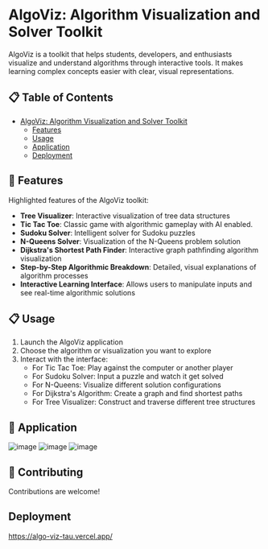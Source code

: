 # AlgoViz: Algorithm Visualization and Solver Toolkit
AlgoViz is a toolkit that helps students, developers, and enthusiasts visualize and understand algorithms through interactive tools. It makes learning complex concepts easier with clear, visual representations.

## 📋 Table of Contents
- [AlgoViz: Algorithm Visualization and Solver Toolkit](#algoviz-algorithm-visualization-and-solver-toolkit)
  - [Features](#-features)
  - [Usage](#-usage)
  - [Application](#application)
  - [Deployment](#deployment)

## 🧐 Features

Highlighted features of the AlgoViz toolkit:
* **Tree Visualizer**: Interactive visualization of tree data structures
* **Tic Tac Toe**: Classic game with algorithmic gameplay with AI enabled.
* **Sudoku Solver**: Intelligent solver for Sudoku puzzles
* **N-Queens Solver**: Visualization of the N-Queens problem solution
* **Dijkstra's Shortest Path Finder**: Interactive graph pathfinding algorithm visualization
* **Step-by-Step Algorithmic Breakdown**: Detailed, visual explanations of algorithm processes
* **Interactive Learning Interface**: Allows users to manipulate inputs and see real-time algorithmic solutions


## 📋 Usage

1. Launch the AlgoViz application
2. Choose the algorithm or visualization you want to explore
3. Interact with the interface:
   - For Tic Tac Toe: Play against the computer or another player
   - For Sudoku Solver: Input a puzzle and watch it get solved
   - For N-Queens: Visualize different solution configurations
   - For Dijkstra's Algorithm: Create a graph and find shortest paths
   - For Tree Visualizer: Construct and traverse different tree structures
  
## 📸 Application
![image](https://github.com/user-attachments/assets/33c06b91-fbea-45cf-a824-ab72da0ae0d2)
![image](https://github.com/user-attachments/assets/90aefa58-867f-4e0e-99a3-6323c58d6774)
![image](https://github.com/user-attachments/assets/b3f36e62-75a1-41e8-9910-2a4cff31d03c)



## 🤝 Contributing

Contributions are welcome!

## Deployment

https://algo-viz-tau.vercel.app/
